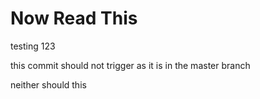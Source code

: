 # Now Read This

testing 123

this commit should not trigger as it is in the master branch

neither should this
